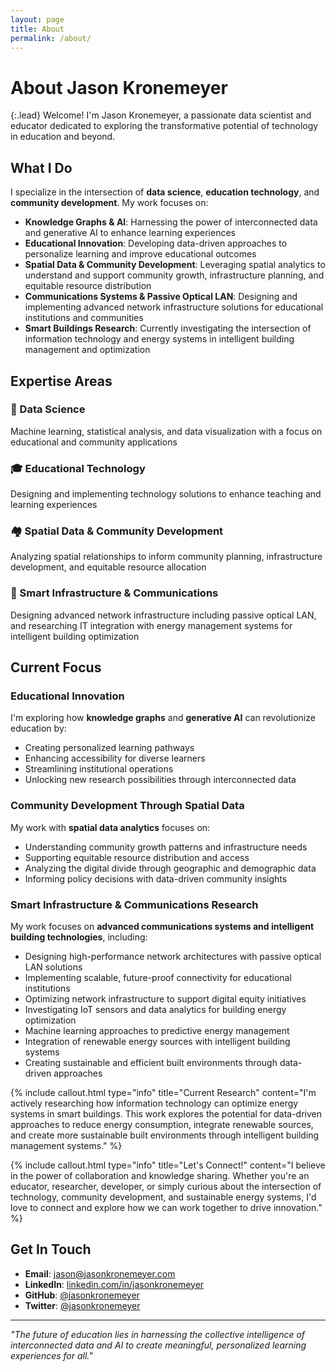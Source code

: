```yaml
---
layout: page
title: About
permalink: /about/
---
```


# About Jason Kronemeyer

{:.lead}
Welcome! I'm Jason Kronemeyer, a passionate data scientist and educator dedicated to exploring the transformative potential of technology in education and beyond.

## What I Do

I specialize in the intersection of **data science**, **education technology**, and **community development**. My work focuses on:

- **Knowledge Graphs & AI**: Harnessing the power of interconnected data and generative AI to enhance learning experiences
- **Educational Innovation**: Developing data-driven approaches to personalize learning and improve educational outcomes  
- **Spatial Data & Community Development**: Leveraging spatial analytics to understand and support community growth, infrastructure planning, and equitable resource distribution
- **Communications Systems & Passive Optical LAN**: Designing and implementing advanced network infrastructure solutions for educational institutions and communities
- **Smart Buildings Research**: Currently investigating the intersection of information technology and energy systems in intelligent building management and optimization

## Expertise Areas

<div class="expertise-grid">
  <div class="expertise-item">
    <h3>🧠 Data Science</h3>
    <p>Machine learning, statistical analysis, and data visualization with a focus on educational and community applications</p>
  </div>
  
  <div class="expertise-item">
    <h3>🎓 Educational Technology</h3>
    <p>Designing and implementing technology solutions to enhance teaching and learning experiences</p>
  </div>
  
  <div class="expertise-item">
    <h3>🏘️ Spatial Data & Community Development</h3>
    <p>Analyzing spatial relationships to inform community planning, infrastructure development, and equitable resource allocation</p>
  </div>
  
  <div class="expertise-item">
    <h3>🏢 Smart Infrastructure & Communications</h3>
        <p>Designing advanced network infrastructure including passive optical LAN, and researching IT integration with energy management systems for intelligent building optimization</p>
  </div>
</div>

## Current Focus

### Educational Innovation
I'm exploring how **knowledge graphs** and **generative AI** can revolutionize education by:
- Creating personalized learning pathways
- Enhancing accessibility for diverse learners
- Streamlining institutional operations
- Unlocking new research possibilities through interconnected data

### Community Development Through Spatial Data
My work with **spatial data analytics** focuses on:
- Understanding community growth patterns and infrastructure needs
- Supporting equitable resource distribution and access
- Analyzing the digital divide through geographic and demographic data
- Informing policy decisions with data-driven community insights

### Smart Infrastructure & Communications Research
My work focuses on **advanced communications systems and intelligent building technologies**, including:
- Designing high-performance network architectures with passive optical LAN solutions
- Implementing scalable, future-proof connectivity for educational institutions
- Optimizing network infrastructure to support digital equity initiatives
- Investigating IoT sensors and data analytics for building energy optimization
- Machine learning approaches to predictive energy management
- Integration of renewable energy sources with intelligent building systems
- Creating sustainable and efficient built environments through data-driven approaches

{% include callout.html type="info" title="Current Research" content="I'm actively researching how information technology can optimize energy systems in smart buildings. This work explores the potential for data-driven approaches to reduce energy consumption, integrate renewable sources, and create more sustainable built environments through intelligent building management systems." %}

{% include callout.html type="info" title="Let's Connect!" content="I believe in the power of collaboration and knowledge sharing. Whether you're an educator, researcher, developer, or simply curious about the intersection of technology, community development, and sustainable energy systems, I'd love to connect and explore how we can work together to drive innovation." %}

## Get In Touch

- **Email**: [jason@jasonkronemeyer.com](mailto:jason@jasonkronemeyer.com)
- **LinkedIn**: [linkedin.com/in/jasonkronemeyer](https://www.linkedin.com/in/jasonkronemeyer)
- **GitHub**: [@jasonkronemeyer](https://github.com/jasonkronemeyer)
- **Twitter**: [@jasonkronemeyer](https://twitter.com/jasonkronemeyer)

---

*"The future of education lies in harnessing the collective intelligence of interconnected data and AI to create meaningful, personalized learning experiences for all."*
